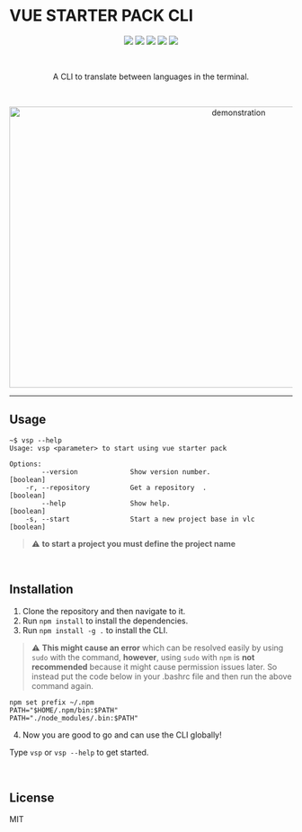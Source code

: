 <h1>VUE STARTER PACK CLI</h1>
<p align="center">
   <img  src="https://img.shields.io/badge/license-MIT-green">
 <img  src="https://img.shields.io/badge/build-passing-brightgreen">
   <img  src="https://img.shields.io/badge/version-1.0.0-orange">
   <img  src="https://img.shields.io/badge/npm-v6.14.8-blue">
  <img  src="https://img.shields.io/badge/node-v12.18.2-yellow">
 </p>
 <br>
<p align="center">A CLI to translate between languages in the terminal.</p>
<br>

<p align="center">
<img src="images/demo.gif" alt="demonstration" height="500" width="800" >  
</p>

---

## Usage

```
~$ vsp --help
Usage: vsp <parameter> to start using vue starter pack

Options:
        --version             Show version number.              [boolean]
    -r, --repository          Get a repository  .               [boolean]
        --help                Show help.                        [boolean]
    -s, --start               Start a new project base in vlc   [boolean]

```

> :warning: **to start a project you must define the project name**

<br>

## Installation

1. Clone the repository and then navigate to it.
2. Run `npm install` to install the dependencies.
3. Run `npm install -g .` to install the CLI. <br>

> :warning: **This might cause an error** which can be resolved easily by using `sudo` with the command, **however**, using `sudo` with `npm` is **not recommended** because it might cause permission issues later. So instead put the code below in your .bashrc file and then run the above command again.

```
npm set prefix ~/.npm
PATH="$HOME/.npm/bin:$PATH"
PATH="./node_modules/.bin:$PATH"
```

4. Now you are good to go and can use the CLI globally!

Type `vsp` or `vsp --help` to get started.

<br>

## License

MIT

